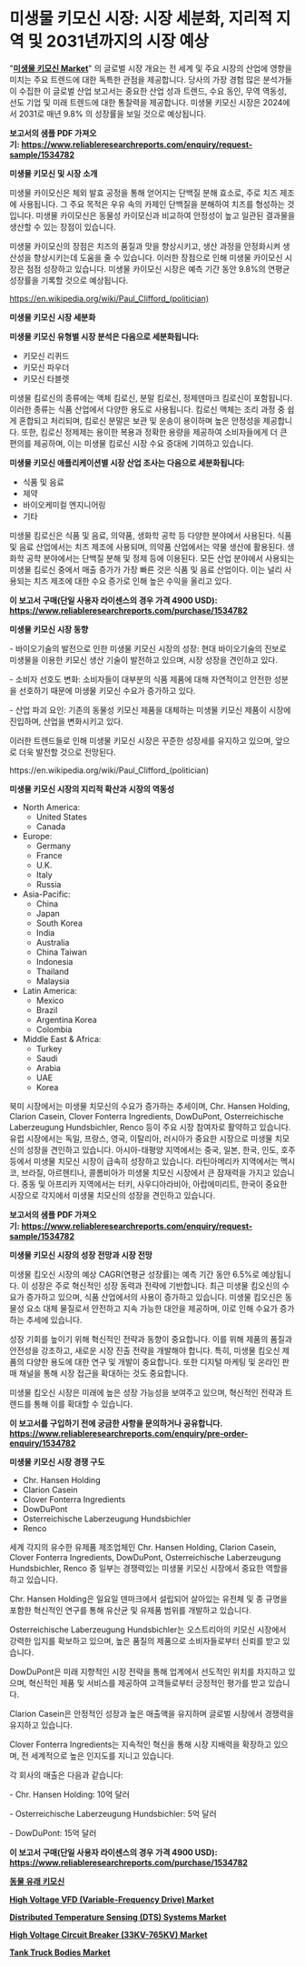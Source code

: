 <p><h1>미생물 키모신 시장: 시장 세분화, 지리적 지역 및 2031년까지의 시장 예상</h1></p><p>"<strong><a href="https://www.reliableresearchreports.com/microbial-chymosin-r1534782">미생물 키모신 Market</a></strong>" 의 글로벌 시장 개요는 전 세계 및 주요 시장의 산업에 영향을 미치는 주요 트렌드에 대한 독특한 관점을 제공합니다. 당사의 가장 경험 많은 분석가들이 수집한 이 글로벌 산업 보고서는 중요한 산업 성과 트렌드, 수요 동인, 무역 역동성, 선도 기업 및 미래 트렌드에 대한 통찰력을 제공합니다. 미생물 키모신 시장은 2024에서 2031로 매년 9.8% 의 성장률을 보일 것으로 예상됩니다.</p>
<p><strong>보고서의 샘플 PDF 가져오기:&nbsp;<a href="https://www.reliableresearchreports.com/enquiry/request-sample/1534782">https://www.reliableresearchreports.com/enquiry/request-sample/1534782</a></strong></p>
<p><strong>미생물 키모신 및 시장 소개</strong></p>
<p><p>미생물 카이모신은 체외 발효 공정을 통해 얻어지는 단백질 분해 효소로, 주로 치즈 제조에 사용됩니다. 그 주요 목적은 우유 속의 카제인 단백질을 분해하여 치즈를 형성하는 것입니다. 미생물 카이모신은 동물성 카이모신과 비교하여 안정성이 높고 일관된 결과물을 생산할 수 있는 장점이 있습니다. </p><p>미생물 카이모신의 장점은 치즈의 품질과 맛을 향상시키고, 생산 과정을 안정화시켜 생산성을 향상시키는데 도움을 줄 수 있습니다. 이러한 장점으로 인해 미생물 카이모신 시장은 점점 성장하고 있습니다. 미생물 카이모신 시장은 예측 기간 동안 9.8%의 연평균 성장률을 기록할 것으로 예상됩니다.</p></p>
<p><a href="https://en.wikipedia.org/wiki/Paul_Clifford_(politician)">https://en.wikipedia.org/wiki/Paul_Clifford_(politician)</a></p>
<p><strong>미생물 키모신 시장 세분화</strong></p>
<p><strong>미생물 키모신 유형별 시장 분석은 다음으로 세분화됩니다:</strong></p>
<p><ul><li>키모신 리퀴드</li><li>키모신 파우더</li><li>키모신 타블렛</li></ul></p>
<p><p>미생물 킴로신의 종류에는 액체 킴로신, 분말 킴로신, 정제덴마크 킴로신이 포함됩니다. 이러한 종류는 식품 산업에서 다양한 용도로 사용됩니다. 킴로신 액체는 조리 과정 중 쉽게 혼합되고 처리되며, 킴로신 분말은 보관 및 운송이 용이하며 높은 안정성을 제공합니다. 또한, 킴로신 정제제는 용이한 복용과 정확한 용량을 제공하여 소비자들에게 더 큰 편의를 제공하며, 이는 미생물 킴로신 시장 수요 증대에 기여하고 있습니다.</p></p>
<p><strong>미생물 키모신 애플리케이션별 시장 산업 조사는 다음으로 세분화됩니다:</strong></p>
<p><ul><li>식품 및 음료</li><li>제약</li><li>바이오케미컬 엔지니어링</li><li>기타</li></ul></p>
<p><p>미생물 킴로신은 식품 및 음료, 의약품, 생화학 공학 등 다양한 분야에서 사용된다. 식품 및 음료 산업에서는 치즈 제조에 사용되며, 의약품 산업에서는 약물 생산에 활용된다. 생화학 공학 분야에서는 단백질 분해 및 정제 등에 이용된다. 모든 산업 분야에서 사용되는 미생물 킴로신 중에서 매출 증가가 가장 빠른 것은 식품 및 음료 산업이다. 이는 널리 사용되는 치즈 제조에 대한 수요 증가로 인해 높은 수익을 올리고 있다.</p></p>
<p><strong>이 보고서 구매(단일 사용자 라이센스의 경우 가격 4900 USD): <a href="https://www.reliableresearchreports.com/purchase/1534782">https://www.reliableresearchreports.com/purchase/1534782</a></strong></p>
<p><strong>미생물 키모신 시장 동향</strong></p>
<p><p>- 바이오기술의 발전으로 인한 미생물 키모신 시장의 성장: 현대 바이오기술의 진보로 미생물을 이용한 키모신 생산 기술이 발전하고 있으며, 시장 성장을 견인하고 있다.</p><p>- 소비자 선호도 변화: 소비자들이 대부분의 식품 제품에 대해 자연적이고 안전한 성분을 선호하기 때문에 미생물 키모신 수요가 증가하고 있다.</p><p>- 산업 파괴 요인: 기존의 동물성 키모신 제품을 대체하는 미생물 키모신 제품이 시장에 진입하며, 산업을 변화시키고 있다.</p><p>이러한 트렌드들로 인해 미생물 키모신 시장은 꾸준한 성장세를 유지하고 있으며, 앞으로 더욱 발전할 것으로 전망된다.</p></p>
<p>https://en.wikipedia.org/wiki/Paul_Clifford_(politician)</p>
<p><strong>미생물 키모신 시장의 지리적 확산과 시장의 역동성</strong></p>
<p><ul>
    <li>
        North America:
        <ul>
            <li>United States</li>
            <li>Canada</li>
        </ul>
    </li>
    <li>
        Europe:
        <ul>
            <li>Germany</li>
            <li>France</li>
            <li>U.K.</li>
            <li>Italy</li>
            <li>Russia</li>
        </ul>
    </li>
    <li>
        Asia-Pacific:
        <ul>
            <li>China</li>
            <li>Japan</li>
            <li>South Korea</li>
            <li>India</li>
            <li>Australia</li>
            <li>China Taiwan</li>
            <li>Indonesia</li>
            <li>Thailand</li>
            <li>Malaysia</li>
        </ul>
    </li>
    <li>
        Latin America:
        <ul>
            <li>Mexico</li>
            <li>Brazil</li>
            <li>Argentina Korea</li>
            <li>Colombia</li>
        </ul>
    </li>
    <li>
        Middle East & Africa:
        <ul>
            <li>Turkey</li>
            <li>Saudi</li>
            <li>Arabia</li>
            <li>UAE</li>
            <li>Korea</li>
        </ul>
    </li>
    </ul></p>
<p><p>북미 시장에서는 미생물 치모신의 수요가 증가하는 추세이며, Chr. Hansen Holding, Clarion Casein, Clover Fonterra Ingredients, DowDuPont, Osterreichische Laberzeugung Hundsbichler, Renco 등이 주요 시장 참여자로 활약하고 있습니다. 유럽 시장에서는 독일, 프랑스, 영국, 이탈리아, 러시아가 중요한 시장으로 미생물 치모신의 성장을 견인하고 있습니다. 아시아-태평양 지역에서는 중국, 일본, 한국, 인도, 호주 등에서 미생물 치모신 시장이 급속히 성장하고 있습니다. 라틴아메리카 지역에서는 멕시코, 브라질, 아르헨티나, 콜롬비아가 미생물 치모신 시장에서 큰 잠재력을 가지고 있습니다. 중동 및 아프리카 지역에서는 터키, 사우디아라비아, 아랍에미리트, 한국이 중요한 시장으로 각지에서 미생물 치모신의 성장을 견인하고 있습니다.</p></p>
<p><strong>보고서의 샘플 PDF 가져오기:&nbsp;<a href="https://www.reliableresearchreports.com/enquiry/request-sample/1534782">https://www.reliableresearchreports.com/enquiry/request-sample/1534782</a></strong></p>
<p><strong>미생물 키모신 시장의 성장 전망과 시장 전망</strong></p>
<p><p>미생물 킴오신 시장의 예상 CAGR(연평균 성장률)는 예측 기간 동안 6.5%로 예상됩니다. 이 성장은 주로 혁신적인 성장 동력과 전략에 기반합니다. 최근 미생물 킴오신의 수요가 증가하고 있으며, 식품 산업에서의 사용이 증가하고 있습니다. 미생물 킴오신은 동물성 요소 대체 물질로서 안전하고 지속 가능한 대안을 제공하며, 이로 인해 수요가 증가하는 추세에 있습니다.</p><p>성장 기회를 높이기 위해 혁신적인 전략과 동향이 중요합니다. 이를 위해 제품의 품질과 안전성을 강조하고, 새로운 시장 진출 전략을 개발해야 합니다. 특히, 미생물 킴오신 제품의 다양한 용도에 대한 연구 및 개발이 중요합니다. 또한 디지털 마케팅 및 온라인 판매 채널을 통해 시장 접근을 확대하는 것도 중요합니다.</p><p>미생물 킴오신 시장은 미래에 높은 성장 가능성을 보여주고 있으며, 혁신적인 전략과 트렌드를 통해 이를 확대할 수 있습니다.</p></p>
<p><strong>이 보고서를 구입하기 전에 궁금한 사항을 문의하거나 공유합니다. <a href="https://www.reliableresearchreports.com/enquiry/pre-order-enquiry/1534782">https://www.reliableresearchreports.com/enquiry/pre-order-enquiry/1534782</a></strong></p>
<p><strong>미생물 키모신 시장 경쟁 구도</strong></p>
<p><ul><li>Chr. Hansen Holding</li><li>Clarion Casein</li><li>Clover Fonterra Ingredients</li><li>DowDuPont</li><li>Osterreichische Laberzeugung Hundsbichler</li><li>Renco</li></ul></p>
<p><p>세계 각지의 유수한 유제품 제조업체인 Chr. Hansen Holding, Clarion Casein, Clover Fonterra Ingredients, DowDuPont, Osterreichische Laberzeugung Hundsbichler, Renco 중 일부는 경쟁력있는 미생물 키모신 시장에서 중요한 역할을 하고 있습니다.</p><p>Chr. Hansen Holding은 일요일 덴마크에서 설립되어 살아있는 유전체 및 종 규명을 포함한 혁신적인 연구를 통해 유산균 및 유제품 범위를 개발하고 있습니다.</p><p>Osterreichische Laberzeugung Hundsbichler는 오스트리아의 키모신 시장에서 강력한 입지를 확보하고 있으며, 높은 품질의 제품으로 소비자들로부터 신뢰를 받고 있습니다.</p><p>DowDuPont은 미래 지향적인 시장 전략을 통해 업계에서 선도적인 위치를 차지하고 있으며, 혁신적인 제품 및 서비스를 제공하여 고객들로부터 긍정적인 평가를 받고 있습니다.</p><p>Clarion Casein은 안정적인 성장과 높은 매출액을 유지하며 글로벌 시장에서 경쟁력을 유지하고 있습니다.</p><p>Clover Fonterra Ingredients는 지속적인 혁신을 통해 시장 지배력을 확장하고 있으며, 전 세계적으로 높은 인지도를 지니고 있습니다.</p><p>각 회사의 매출은 다음과 같습니다:</p><p>- Chr. Hansen Holding: 10억 달러</p><p>- Osterreichische Laberzeugung Hundsbichler: 5억 달러</p><p>- DowDuPont: 15억 달러</p></p>
<p><strong>이 보고서 구매(단일 사용자 라이센스의 경우 가격 4900 USD): <a href="https://www.reliableresearchreports.com/purchase/1534782">https://www.reliableresearchreports.com/purchase/1534782</a></strong></p>
<p><strong><p><a href="https://github.com/sougarounis/Market-Research-Report-List-5/blob/main/948295094877.md">동물 유래 키모신</a></p><p><a href="https://medium.com/@clarenceuvalis67867/high-voltage-vfd-variable-frequency-drive-market-trends-a-detailed-study-of-its-market-1d5f707a00ba">High Voltage VFD (Variable-Frequency Drive) Market</a></p><p><a href="https://medium.com/@clarenceuvalis67867/global-distributed-temperature-sensing-dts-systems-market-size-and-market-trends-analysis-by-8608d3106a7f">Distributed Temperature Sensing (DTS) Systems Market</a></p><p><a href="https://medium.com/@dannellbugess3/insights-into-the-high-voltage-circuit-breaker-33kv-765kv-market-market-players-market-size-0074c341bc9b">High Voltage Circuit Breaker (33KV-765KV) Market</a></p><p><a href="https://medium.com/@clarenceuvalis67867/tank-truck-bodies-market-trends-a-detailed-study-of-its-market-segmentation-and-analyzing-the-8b559599bed8">Tank Truck Bodies Market</a></p></strong></p>
<p></p>